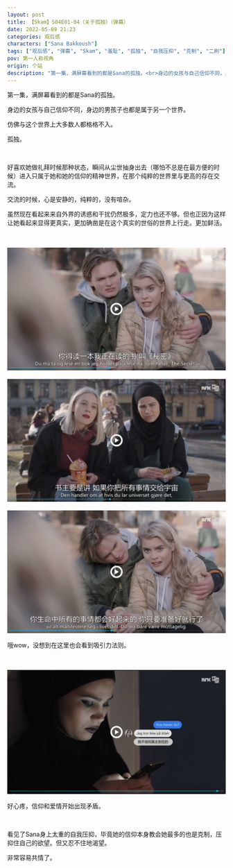 ```yaml
---
layout: post
title: 【Skam】S04E01-04（关于孤独）（弹幕）
date: 2022-05-09 21:23
categories: 观后感
characters: ["Sana Bakkoush"]
tags: ["观后感", "弹幕", "Skam", "羞耻", "孤独", "自我压抑", "克制", "二刷"]
pov: 第一人称视角
origin: 个站
description: "第一集，满屏幕看到的都是Sana的孤独。<br>身边的女孩与自己信仰不同，身边的男孩子也都是属于另一个世界。<br>仿佛与这个世界上大多数人都格格不入。<br>孤独。"
---
```


第一集，满屏幕看到的都是Sana的孤独。

身边的女孩与自己信仰不同，身边的男孩子也都是属于另一个世界。

仿佛与这个世界上大多数人都格格不入。

孤独。

<br>

好喜欢她做礼拜时候那种状态，瞬间从尘世抽身出去（哪怕不总是在最方便的时候）进入只属于她和她的信仰的精神世界，在那个纯粹的世界里与更高的存在交流。

交流的时候，心是安静的，纯粹的，没有喧杂。

虽然现在看起来来自外界的诱惑和干扰仍然极多，定力也还不够。但也正因为这样让她看起来显得更真实，更加确凿是在这个真实的世俗的世界上行走。更加鲜活。

<br><br>
![2-1](/assets/images/Skam/Skam4/Skam4-2-1.png)
<br><br>
![2-2](/assets/images/Skam/Skam4/Skam4-2-2.png)
<br><br>
![2-3](/assets/images/Skam/Skam4/Skam4-2-3.png)
<br>

哦wow，没想到在这里也会看到吸引力法则。

<br><br>
![3-1](/assets/images/Skam/Skam4/Skam4-3-1.png)
<br>

好心疼，信仰和爱情开始出现矛盾。

<br>

看见了Sana身上太重的自我压抑，毕竟她的信仰本身教会她最多的也是克制，压抑住自己的欲望。但又忍不住地渴望。

非常容易共情了。
